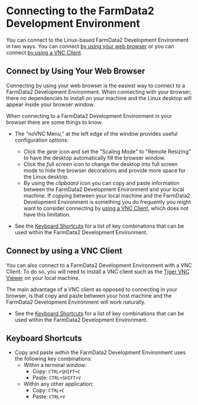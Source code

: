 # Connecting to the FarmData2 Development Environment

You can connect to the Linux-based FarmData2 Development Environment in two ways. You can connect [by using your web browser](#connect-by-using-your-web-browser) or you can connect [by using a VNC Client](#connect-by-using-a-vnc-client).

## Connect by Using Your Web Browser

Connecting by using your web browser is the easiest way to connect to a FarmData2 Development Environment. When connecting with your browser, there no dependencies to install on your machine and the Linux desktop will appear inside your browser window.

When connecting to a FarmData2 Development Environment in your browser there are some things to know.

- The "noVNC Menu," at the left edge of the window provides useful configuration options:

  - Click the _gear_ icon and set the "Scaling Mode" to "Remote Resizing" to have the desktop automatically fill the browser window.
  - Click the _full screen_ icon to change the desktop into full screen mode to hide the browser decorations and provide more space for the Linux desktop.
  - By using the _clipboard_ icon you can copy and paste information between the FarmData2 Development Environment and your local machine. If copying between your local machine and the FarmData2 Development Environment is something you do frequently you might want to consider connecting by [using a VNC Client](#connect-by-using-a-vnc-client), which does not have this limitation.

- See the [Keyboard Shortcuts](#keyboard-shortcuts) for a list of key combinations that can be used within the FarmData2 Development Environment.

## Connect by using a VNC Client

You can also connect to a FarmData2 Development Environment with a VNC Client. To do so, you will need to install a VNC client such as the [Tiger VNC Viewer](https://sourceforge.net/projects/tigervnc/files/stable/1.13.0/) on your local machine.

The main advantage of a VNC client as opposed to connecting in your browser, is that copy and paste between your host machine and the FarmData2 Development Environment will work naturally.

- See the [Keyboard Shortcuts](#keyboard-shortcuts) for a list of key combinations that can be used within the FarmData2 Development Environment.

## Keyboard Shortcuts

- Copy and paste _within_ the FarmData2 Development Environment uses the following key combinations:
  - Within a terminal window:
    - Copy: `CTRL+SHIFT+C`
    - Paste: `CTRL+SHIFT+V`
  - Within any other application:
    - Copy: `CTRL+C`
    - Paste: `CTRL+V`
